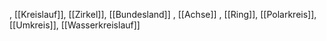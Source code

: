 , [[Kreislauf]], [[Zirkel]], [[Bundesland]]
, [[Achse]]
, [[Ring]], [[Polarkreis]], [[Umkreis]], [[Wasserkreislauf]]